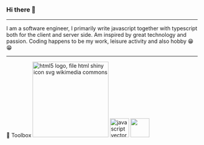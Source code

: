 ### Hi there 🤨
<hr/>
I am a software engineer, I primarily write javascript together with typescript both for the client and server side.
Am inspired by great technology and passion.
Coding happens to be my work, leisure activity and also hobby 😁😁 
<hr/>
🧰 Toolbox 
<img src="https://www.freepnglogos.com/uploads/html5-logo-png/html5-logo-file-html-shiny-icon-svg-wikimedia-commons-11.png" width="200" alt="html5 logo, file html shiny icon svg wikimedia commons" />

<img src="https://www.freepnglogos.com/uploads/javascript-png/javascript-vector-logo-yellow-png-transparent-javascript-vector-12.png" width="50" alt="javascript vector logo yellow png transparent javascript vector" />

<img src="https://iconape.com/wp-content/files/fh/110909/svg/typescript.svg" width="50"/>
